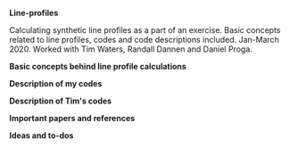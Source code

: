**Line-profiles**

Calculating synthetic line profiles as a part of an exercise. Basic concepts related to line profiles, codes and code
descriptions included. Jan-March 2020. Worked with Tim Waters, Randall Dannen and Daniel Proga.

**Basic concepts behind line profile calculations**

**Description of my codes**

**Description of Tim's codes**

**Important papers and references**

**Ideas and to-dos**
